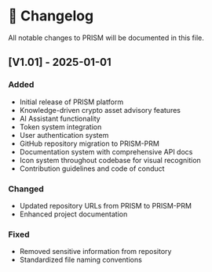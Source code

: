 # 📅 Changelog

All notable changes to PRISM will be documented in this file.

## [V1.01] - 2025-01-01

### Added
- Initial release of PRISM platform
- Knowledge-driven crypto asset advisory features
- AI Assistant functionality
- Token system integration
- User authentication system
- GitHub repository migration to PRISM-PRM
- Documentation system with comprehensive API docs
- Icon system throughout codebase for visual recognition
- Contribution guidelines and code of conduct

### Changed
- Updated repository URLs from PRISM to PRISM-PRM
- Enhanced project documentation

### Fixed
- Removed sensitive information from repository
- Standardized file naming conventions 